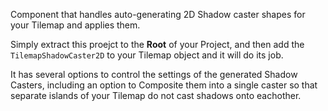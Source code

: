 Component that handles auto-generating 2D Shadow caster shapes for your Tilemap and applies them.

Simply extract this proejct to the <b>Root</b> of your Project, and then add the `TilemapShadowCaster2D` to your Tilemap object and it will do its job.

It has several options to control the settings of the generated Shadow Casters, including an option to Composite them into a single caster so that separate islands of your Tilemap do not cast shadows onto eachother.
